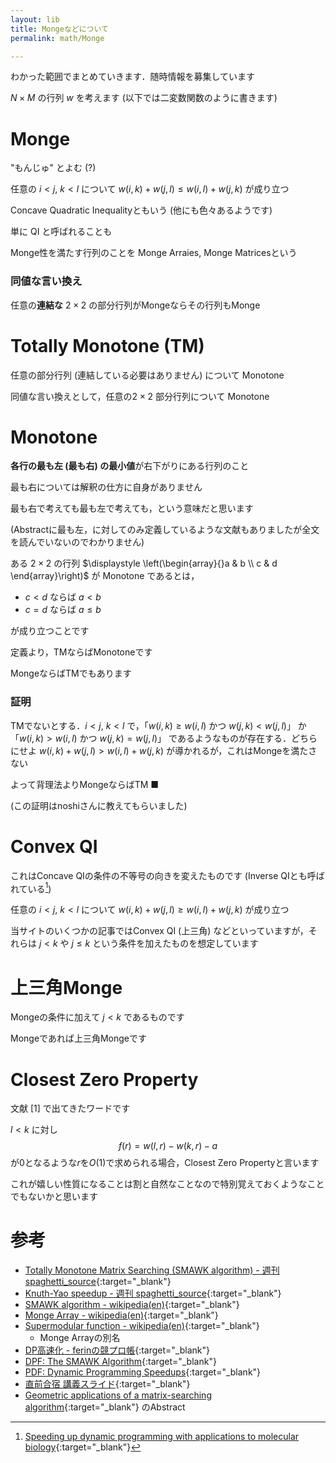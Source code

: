 ```yaml
---
layout: lib
title: Mongeなどについて
permalink: math/Monge

---
```



わかった範囲でまとめていきます．随時情報を募集しています

$N \times M$ の行列 $w$ を考えます (以下では二変数関数のように書きます)

# Monge

"もんじゅ" とよむ (?)

任意の $i \lt j,~k \lt l$ について $w(i, k) + w(j, l) \leq w(i, l) + w(j, k)$ が成り立つ

Concave Quadratic Inequalityともいう (他にも色々あるようです)

単に QI と呼ばれることも

Monge性を満たす行列のことを Monge Arraies, Monge Matricesという

### 同値な言い換え

任意の**連結な** $2 \times 2$ の部分行列がMongeならその行列もMonge

# Totally Monotone (TM)

任意の部分行列 (連結している必要はありません) について Monotone

同値な言い換えとして，任意の$2 \times 2$ 部分行列について Monotone

# Monotone

**各行の最も左 (最も右) の最小値**が右下がりにある行列のこと

最も右については解釈の仕方に自身がありません

最も右で考えても最も左で考えても，という意味だと思います

(Abstractに最も左，に対してのみ定義しているような文献もありましたが全文を読んでいないのでわかりません)

ある $2 \times 2$ の行列 $\displaystyle \left(\begin{array}{}a & b \\ c & d \end{array}\right)$ が Monotone であるとは，

* $c \lt d$ ならば $a \lt b$
* $c = d$ ならば $a \leq b$

が成り立つことです

定義より，TMならばMonotoneです

MongeならばTMでもあります

### 証明

TMでないとする．$i \lt j,~k \lt l$ で，「$w(i, k) \geq w(i, l)$ かつ $w(j, k) \lt w(j, l)$」 か 「$w(i, k) \gt w(i, l)$ かつ $w(j, k) = w(j, l)$」 であるようなものが存在する．どちらにせよ $w(i, k) + w(j, l) \gt w(i, l) + w(j, k)$ が導かれるが，これはMongeを満たさない

よって背理法よりMongeならばTM ■

(この証明はnoshiさんに教えてもらいました)

# Convex QI

これはConcave QIの条件の不等号の向きを変えたものです (Inverse QIとも呼ばれている[^1])

任意の $i \lt j,~k \lt l$ について $w(i, k) + w(j, l) \geq w(i, l) + w(j, k)$ が成り立つ

当サイトのいくつかの記事ではConvex QI (上三角) などといっていますが，それらは $j \lt k$ や $j \leq k$ という条件を加えたものを想定しています

# 上三角Monge

Mongeの条件に加えて $j \lt k$ であるものです

Mongeであれば上三角Mongeです

# Closest Zero Property

文献 \[1\] で出てきたワードです

$l \lt k$ に対し $$f(r) = w(l, r) - w(k, r) - a$$ が0となるような$r$を$O(1)$で求められる場合，Closest Zero Propertyと言います

これが嬉しい性質になることは割と自然なことなので特別覚えておくようなことでもないかと思います



# 参考

* [Totally Monotone Matrix Searching (SMAWK algorithm) - 週刊 spaghetti_source](https://topcoder.g.hatena.ne.jp/spaghetti_source/20120923/1348327542){:target="_blank"}<!--_-->
* [Knuth-Yao speedup - 週刊 spaghetti_source](https://topcoder.g.hatena.ne.jp/spaghetti_source/20120915){:target="_blank"}<!--_-->
* [SMAWK algorithm - wikipedia(en)](https://en.wikipedia.org/wiki/SMAWK_algorithm){:target="_blank"}<!--_-->
* [Monge Array - wikipedia(en)](https://en.wikipedia.org/wiki/Monge_array){:target="_blank"}<!--_-->
* [Supermodular function - wikipedia(en)](https://en.wikipedia.org/wiki/Supermodular_function){:target="_blank"}<!--_-->
  * Monge Arrayの別名
* [DP高速化 - ferinの競プロ帳](https://ferin-tech.hatenablog.com/entry/2018/02/23/071343){:target="_blank"}<!--_-->
* [DPF: The SMAWK Algorithm](http://web.cs.unlv.edu/larmore/Courses/CSC477/monge.pdf){:target="_blank"}<!--_-->
* [PDF: Dynamic Programming Speedups](http://www.cse.ust.hk/~golin/COMP572/Notes/DP_speedup.pdf){:target="_blank"}<!--_-->
* [直前合宿 講義スライド](https://www.slideshare.net/ikumihide/ss-50881829){:target="_blank"}<!--_-->
* [Geometric applications of a matrix-searching algorithm](https://link.springer.com/article/10.1007%2FBF01840359){:target="_blank"}<!--_--> のAbstract

[^1]: [Speeding up dynamic programming with applications to molecular biology](https://www.sciencedirect.com/science/article/pii/0304397589901011){:target="_blank"}<!--_-->

